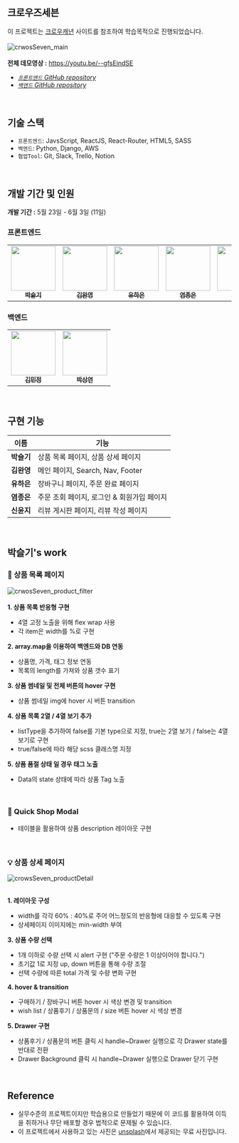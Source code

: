 ## 크로우즈세븐

이 프로젝트는 [크로우캐년](https://crowcanyon.co.kr/) 사이트를 참조하여 학습목적으로 진행되었습니다. </br>
</br>
![crwosSeven_main](https://user-images.githubusercontent.com/97112697/172040440-b586430d-e7ea-445e-9c95-0d4141fa5795.gif)</br>
</br>
**전체 데모영상 :** https://youtu.be/--gfsEindSE
</br>
- _[`프론트엔드` GitHub repository](https://github.com/wecode-bootcamp-korea/33-1st-crowsSeven-frontend)_ </br>
- _[`백엔드` GitHub repository](https://github.com/wecode-bootcamp-korea/33-1st-crowsSeven-backend)_
</br>

## 기술 스택
- `프론트엔드`: JavsScript, ReactJS, React-Router, HTML5, SASS
- `백엔드`: Python, Django, AWS
- `협업Tool`: Git, Slack, Trello, Notion
</br>

## 개발 기간 및 인원
**개발 기간 :** 5월 23일 - 6월 3일 (11일)
</br>

### 프론트엔드
<table>
  <tr>
    <td align="center">
      <a href="https://github.com/DevSeulgi"
        ><img
          src="https://avatars.githubusercontent.com/u/97112697?v=4"
          width="100px;"
          alt=""
        /><br /><sub><b>박슬기</b></sub></a
      ><br />
    </td>
    <td align="center">
      <a href="https://github.com/kimwanyoung"
        ><img
          src="https://avatars.githubusercontent.com/u/78637786?v=4"
          width="100px;"
          alt=""
        /><br /><sub><b>김완영</b></sub></a
      ><br />
    </td>
    <td align="center">
      <a href="https://github.com/yoohaaeun"
        ><img
          src="https://avatars.githubusercontent.com/u/101792909?v=4"
          width="100px;"
          alt=""
        /><br /><sub><b>유하은</b></sub></a
      ><br />
    </td>
    <td align="center">
      <a href="https://github.com/Yumjong"
        ><img
          src="https://avatars.githubusercontent.com/u/96937488?v=4"
          width="100px;"
          alt=""
        /><br /><sub><b>염종은</b></sub></a
      ><br />
    </td>
    <td align="center">
      <a href="https://github.com/sourmix"
        ><img
          src="https://avatars.githubusercontent.com/u/75124027?v=4[ㅠㅠㅠ"
          width="100px;"
          alt=""
        /><br /><sub><b>신윤지</b></sub></a
      ><br />
    </td>
  </tr>
</table>

### 백엔드
<table>
  <tr>
    <td align="center">
      <a href="https://github.com/onlining"
        ><img
          src="https://avatars.githubusercontent.com/u/96784345?v=4"
          width="100px;"
          alt=""
        /><br /><sub><b>김민정</b></sub></a
      ><br />
    </td>
    <td align="center">
      <a href="https://github.com/ysang989"
        ><img
          src="https://avatars.githubusercontent.com/u/67964576?v=4"
          width="100px;"
          alt=""
        /><br /><sub><b>박상연</b></sub></a
      ><br />
    </td>
  </tr>
</table>
</br>

## 구현 기능
| 이름       | 기능                               |
| --------- | --------------------------------- |
| **박슬기** | 상품 목록 페이지, 상품 상세 페이지        |
| **김완영** | 메인 페이지, Search, Nav, Footer     |
| **유하은** | 장바구니 페이지, 주문 완료 페이지         |
| **염종은** | 주문 조회 페이지, 로그인 & 회원가입 페이지  |
| **신윤지** | 리뷰 게시판 페이지, 리뷰 작성 페이지       |
</br>

## 박슬기's work
### 📖 상품 목록 페이지
![crwosSeven_product_filter](https://user-images.githubusercontent.com/97112697/172040512-da1505b8-eceb-4843-acce-5336e3a7d636.gif)</br>
</br>
**1. 상품 목록 반응형 구현**
- 4열 고정 노출을 위해 flex wrap 사용
- 각 item은 width를 %로 구현

**2. array.map을 이용하여 백엔드와 DB 연동**
- 상품명, 가격, 태그 정보 연동
- 목록의 length를 가져와 상품 갯수 표기

**3. 상품 썸네일 및 전체 버튼의 hover 구현**
- 상품 썸네일 img에 hover 시 버튼 transition

**4. 상품 목록 2열 / 4열 보기 추가**
- listType을 추가하여 false를 기본 type으로 지정, true는 2열 보기 / false는 4열보기로 구현
- true/false에 따라 해당 scss 클래스명 지정

**5. 상품 품절 상태 일 경우 태그 노출**
- Data의 state 상태에 따라 상품 Tag 노출

</br>

### 🛒 Quick Shop Modal
- 테이블을 활용하여 상품 description 레이아웃 구현
</br>

### 💡 상품 상세 페이지
![crowsSeven_productDetail](https://user-images.githubusercontent.com/97112697/172053747-b1fd3b0c-c4a0-47d4-a115-618e467ea861.gif)</br>
</br>

**1. 레이아웃 구성**
- width를 각각 60% : 40%로 주어 어느정도의 반응형에 대응할 수 있도록 구현
- 상세페이지 이미지에는 min-width 부여

**3. 상품 수량 선택**
- 1개 이하로 수량 선택 시 alert 구현 ("주문 수량은 1 이상이어야 합니다.")
- 초기값 1로 지정 up, down 버튼을 통해 수량 조절
- 선택 수량에 따른 total 가격 및 수량 변화 구현

**4. hover & transition**
- 구매하기 / 장바구니 버튼 hover 시 색상 변경 및 transition
- wish list / 상품후기 / 상품문의 / size 버튼 hover 시 색상 변경

**5. Drawer 구현**
- 상품후기 / 상품문의 버튼 클릭 시 handle~Drawer 실행으로 각 Drawer state를 반대로 전환
- Drawer Background 클릭 시 handle~Drawer 실행으로 Drawer 닫기 구현
</br>


## **Reference**
- 실무수준의 프로젝트이지만 학습용으로 만들었기 때문에 이 코드를 활용하여 이득을 취하거나 무단 배포할 경우 법적으로 문제될 수 있습니다.
- 이 프로젝트에서 사용하고 있는 사진은 [unsplash](https://unsplash.com/)에서 제공되는 무료 사진입니다.
</br>

